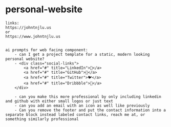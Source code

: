 # personal-website
    links:
    https://johntnjlu.us
    or
    https://www.johntnjlu.us


    ai prompts for web facing component:
        - can I get a project template for a static, modern looking personal website?
        - <div class="social-links">
            <a href="#" title="LinkedIn">💼</a>
            <a href="#" title="GitHub">🔗</a>
            <a href="#" title="Twitter">🐦</a>
            <a href="#" title="Dribbble">🎨</a>
        </div>

        - can you make this more professional by only including linkedin and github with either small logos or just text
        - can you add an email with an icon as well like previously
        - Can you remove the footer and put the contact information into a separate block instead labeled contact links, reach me at, or something similarly professional